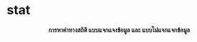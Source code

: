 # stat
<header ><h4 align="center">การหาค่าทางสถิติ แบบแจกแจงข้อมูล และ แบบไม่แจกแจกข้อมูล</h4></header>

